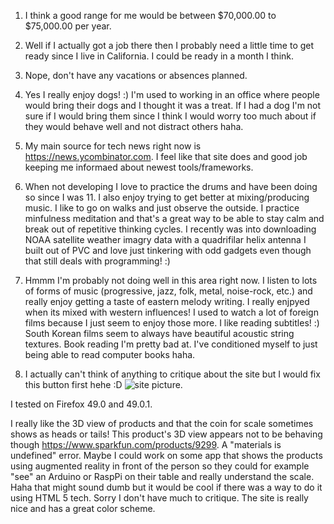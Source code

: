 1. I think a good range for me would be between $70,000.00 to $75,000.00 per year.

2. Well if I actually got a job there then I probably need a little time to get ready since I live in California. I could be ready in a month I think.

3. Nope, don't have any vacations or absences planned.

4. Yes I really enjoy dogs! :) I'm used to working in an office where people would bring their dogs and I thought it was a treat. If I had a dog I'm not sure if I would bring them since I think I would worry too much about if they would behave well and not distract others haha.

5. My main source for tech news right now is https://news.ycombinator.com. I feel like that site does and good job keeping me informaed about newest tools/frameworks.

6. When not developing I love to practice the drums and have been doing so since I was 11. I also enjoy trying to get better at mixing/producing music. I like to go on walks and just observe the outside. I practice minfulness meditation and that's a great way to be able to stay calm and break out of repetitive thinking cycles. I recently was into downloading NOAA satellite weather imagry data with a quadrifilar helix antenna I built out of PVC and love just tinkering with odd gadgets even though that still deals with programming! :)

7. Hmmm I'm probably not doing well in this area right now. I listen to lots of forms of music (progressive, jazz, folk, metal, noise-rock, etc.) and really enjoy getting a taste of eastern melody writing. I really enjpyed when its mixed with western influences! I used to watch a lot of foreign films because I just seem to enjoy those more. I like reading subtitles! :) South Korean films seem to always have beautiful acoustic string textures. Book reading I'm pretty bad at. I've conditioned myself to just being able to read computer books haha.

8. I actually can't think of anything to critique about the site but I would fix this button first hehe :D ![site picture](https://s3.amazonaws.com/kittypizza/Screenshot+from+2016-10-18+21%3A35%3A32.png).

I tested on Firefox 49.0 and 49.0.1. 

I really like the 3D view of products and that the coin for scale sometimes shows as heads or tails! This product's 3D view appears not to be behaving though https://www.sparkfun.com/products/9299. A "materials is undefined" error. Maybe I could work on some app that shows the products using augmented reality in front of the person so they could for example "see" an Arduino or RaspPi on their table and really understand the scale. Haha that might sound dumb but it would be cool if there was a way to do it using HTML 5 tech. Sorry I don't have much to critique. The site is really nice and has a great color scheme. 
